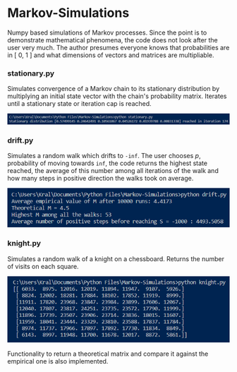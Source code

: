 # Markov-Simulations
Numpy based simulations of Markov processes. Since the point is to demonstrate mathematical phenomena, the code does not look after the user very much. The author presumes everyone knows that probabilities are in \[ 0, 1 \] and what dimensions of vectors and matrices are multipliable.

### stationary.py
Simulates convergence of a Markov chain to its stationary distribution by multiplying an initial state vector with the chain's probability matrix. Iterates until a stationary state or iteration cap is reached.

![Example output of *stationary.py*](img/stationary.png)

### drift.py
Simulates a random walk which drifts to `-inf`. The user chooses *p*, probability of moving towards `inf`, the code returns the highest state reached, the average of this number among all iterations of the walk and how many steps in positive direction the walks took on average.

![Example output of *drift.py*](img/drift.png)

### knight.py
Simulates a random walk of a knight on a chessboard. Returns the number of visits on each square.

![Example output of *knight.py*](img/knight.png)

Functionality to return a theoretical matrix and compare it against the empirical one is also implemented.
